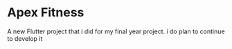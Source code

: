 # Apex Fitness

A new Flutter project that i did for my final year project. i do plan to continue to develop it
